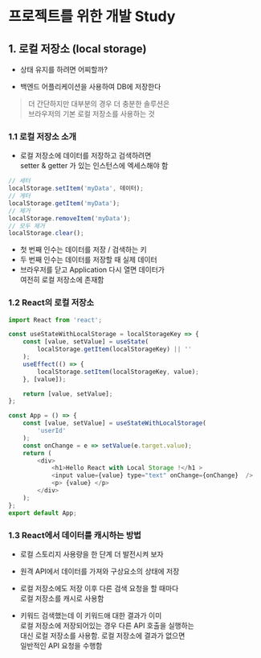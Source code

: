 # 프로젝트를 위한 개발 Study
## 1. 로컬 저장소 (local storage)
-  상태 유지를 하려면 어찌할까?
 + 백엔드 어플리케이션을 사용하여 DB에 저장한다
> 더 간단하지만 대부분의 경우 더 충분한 솔루션은  
브라우저의 기본 로컬 저장소를 사용하는 것

### 1.1 로컬 저장소 소개
- 로컬 저장소에 데이터를 저장하고 검색하려면  
setter & getter 가 있는 인스턴스에 엑세스해야 함
```js
// 세터
localStorage.setItem('myData', 데이터);
// 게터
localStorage.getItem('myData');
// 제거
localStorage.removeItem('myData');
// 모두 제거
localStorage.clear();
```
- 첫 번째 인수는 데이터를 저장 / 검색하는 키 
- 두 번째 인수는 데이터를 저장할 때 실제 데이터
- 브라우저를 닫고 Application 다시 열면 데이터가  
여전히 로컬 저장소에 존재함

### 1.2 React의 로컬 저장소
```js
import React from 'react';

const useStateWithLocalStorage = localStorageKey => {
    const [value, setValue] = useState(
        localStorage.getItem(localStorageKey) || ''
    );
    useEffect(() => {
        localStorage.setItem(localStorageKey, value);
    }, [value]);

    return [value, setValue];
};

const App = () => {
    const [value, setValue] = useStateWithLocalStorage(
        'userId'
    );
    const onChange = e => setValue(e.target.value);
    return (
        <div>
            <h1>Hello React with Local Storage !</h1 >
            <input value={value} type="text" onChange={onChange}  />
            <p> {value} </p>
        </div>
    );
};
export default App;
```

### 1.3 React에서 데이터를 캐시하는 방법
- 로컬 스토리지 사용량을 한 단계 더 발전시켜 보자
- 원격 API에서 데이터를 가져와 구상요소의 상태에 저장
  
- 로컬 저장소에도 저장 이후 다른 검색 요청을 할 때마다  
로컬 저장소를 캐시로 사용함
- 키워드 검색했는데 이 키워드애 대한 결과가 이미  
로컬 저장소에 저장되어있는 경우 다른 API 호출을 실행하는  
대신 로컬 저장소를 사용함. 로컬 저장소에 결과가 없으면  
일반적인 API 요청을 수행함

